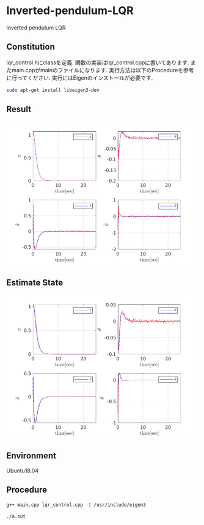 # Inverted-pendulum-LQR
Inverted pendulum LQR
## Constitution
lqr_control.hにclassを定義.
関数の実装はlqr_control.cppに書いてあります.
またmain.cppがmainのファイルになります.
実行方法は以下のProcedureを参考に行ってください.
実行にはEigenのインストールが必要です.
```bash
sudo apt-get install libeigen3-dev
```
## Result
![LQR](https://github.com/Ramune6110/Inverted-pendulum-LQR/blob/master/LQR_result.png)  
## Estimate State
![Estimate](https://github.com/Ramune6110/Inverted-pendulum-LQR/blob/master/Estimate.png)
## Environment
Ubuntu18.04
## Procedure
```bash
g++ main.cpp lqr_control.cpp -I /usr/include/eigen3
```
```bash
./a.out
```

